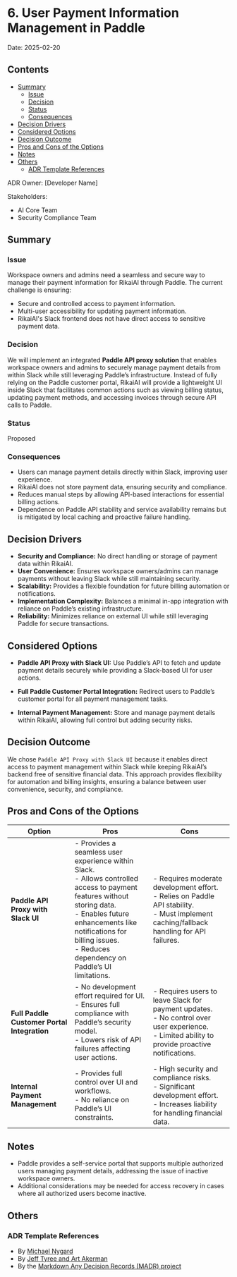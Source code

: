 # 6. User Payment Information Management in Paddle

Date: 2025-02-20

## Contents

- [Summary](#summary)
  - [Issue](#issue)
  - [Decision](#decision)
  - [Status](#status)
  - [Consequences](#consequences)
- [Decision Drivers](#decision-drivers)
- [Considered Options](#considered-options)
- [Decision Outcome](#decision-outcome)
- [Pros and Cons of the Options](#pros-and-cons-of-the-options)
- [Notes](#notes)
- [Others](#others)
  - [ADR Template References](#adr-template-references)

ADR Owner: [Developer Name]

Stakeholders:
- AI Core Team
- Security Compliance Team

## Summary

### Issue

Workspace owners and admins need a seamless and secure way to manage their payment information for RikaiAI through Paddle. The current challenge is ensuring:
- Secure and controlled access to payment information.
- Multi-user accessibility for updating payment information.
- RikaiAI's Slack frontend does not have direct access to sensitive payment data.

### Decision

We will implement an integrated **Paddle API proxy solution** that enables workspace owners and admins to securely manage payment details from within Slack while still leveraging Paddle’s infrastructure. Instead of fully relying on the Paddle customer portal, RikaiAI will provide a lightweight UI inside Slack that facilitates common actions such as viewing billing status, updating payment methods, and accessing invoices through secure API calls to Paddle.

### Status

Proposed

### Consequences

- Users can manage payment details directly within Slack, improving user experience.
- RikaiAI does not store payment data, ensuring security and compliance.
- Reduces manual steps by allowing API-based interactions for essential billing actions.
- Dependence on Paddle API stability and service availability remains but is mitigated by local caching and proactive failure handling.

## Decision Drivers

- **Security and Compliance:** No direct handling or storage of payment data within RikaiAI.
- **User Convenience:** Ensures workspace owners/admins can manage payments without leaving Slack while still maintaining security.
- **Scalability:** Provides a flexible foundation for future billing automation or notifications.
- **Implementation Complexity:** Balances a minimal in-app integration with reliance on Paddle’s existing infrastructure.
- **Reliability:** Minimizes reliance on external UI while still leveraging Paddle for secure transactions.

## Considered Options

- **Paddle API Proxy with Slack UI:** Use Paddle’s API to fetch and update payment details securely while providing a Slack-based UI for user actions.

- **Full Paddle Customer Portal Integration:** Redirect users to Paddle’s customer portal for all payment management tasks.

- **Internal Payment Management:** Store and manage payment details within RikaiAI, allowing full control but adding security risks.

## Decision Outcome

We chose `Paddle API Proxy with Slack UI` because it enables direct access to payment management within Slack while keeping RikaiAI’s backend free of sensitive financial data. This approach provides flexibility for automation and billing insights, ensuring a balance between user convenience, security, and compliance.


## Pros and Cons of the Options

| Option | Pros | Cons |
| --- | --- | --- |
| **Paddle API Proxy with Slack UI** | - Provides a seamless user experience within Slack.<br>- Allows controlled access to payment features without storing data.<br>- Enables future enhancements like notifications for billing issues.<br>- Reduces dependency on Paddle’s UI limitations. | - Requires moderate development effort.<br>- Relies on Paddle API stability.<br>- Must implement caching/fallback handling for API failures. |
| **Full Paddle Customer Portal Integration** | - No development effort required for UI.<br>- Ensures full compliance with Paddle’s security model.<br>- Lowers risk of API failures affecting user actions. | - Requires users to leave Slack for payment updates.<br>- No control over user experience.<br>- Limited ability to provide proactive notifications. |
| **Internal Payment Management** | - Provides full control over UI and workflows.<br>- No reliance on Paddle’s UI constraints. | - High security and compliance risks.<br>- Significant development effort.<br>- Increases liability for handling financial data. |

## Notes

- Paddle provides a self-service portal that supports multiple authorized users managing payment details, addressing the issue of inactive workspace owners.
- Additional considerations may be needed for access recovery in cases where all authorized users become inactive.

## Others

### ADR Template References
- By [Michael Nygard](https://github.com/joelparkerhenderson/architecture-decision-record/tree/main/locales/en/templates/decision-record-template-of-the-madr-project)
- By [Jeff Tyree and Art Akerman](https://github.com/joelparkerhenderson/architecture-decision-record/tree/main/locales/en/templates/decision-record-template-by-jeff-tyree-and-art-akerman)
- By the [Markdown Any Decision Records (MADR) project](https://github.com/joelparkerhenderson/architecture-decision-record/tree/main/locales/en/templates/decision-record-template-of-the-madr-project)

